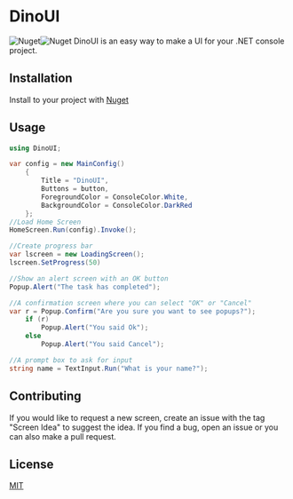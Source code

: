 # DinoUI
![Nuget](https://img.shields.io/nuget/v/DinoUI)![Nuget](https://img.shields.io/nuget/dt/DinoUI)
DinoUI is an easy way to make a UI for your .NET console project.

## Installation

Install to your project with [Nuget](https://www.nuget.org/packages/DinoUI)

## Usage

```csharp
using DinoUI;

var config = new MainConfig()
    {
        Title = "DinoUI",
        Buttons = button,
        ForegroundColor = ConsoleColor.White,
        BackgroundColor = ConsoleColor.DarkRed
    };
//Load Home Screen
HomeScreen.Run(config).Invoke();

//Create progress bar
var lscreen = new LoadingScreen();
lscreen.SetProgress(50)

//Show an alert screen with an OK button
Popup.Alert("The task has completed");

//A confirmation screen where you can select "OK" or "Cancel"
var r = Popup.Confirm("Are you sure you want to see popups?");
    if (r)
        Popup.Alert("You said Ok");
    else
        Popup.Alert("You said Cancel");

//A prompt box to ask for input
string name = TextInput.Run("What is your name?");

```

## Contributing
If you would like to request a new screen, create an issue with the tag "Screen Idea" to suggest the idea. If you find a bug, open an issue or you can also make a pull request.

## License
[MIT](https://choosealicense.com/licenses/mit/)